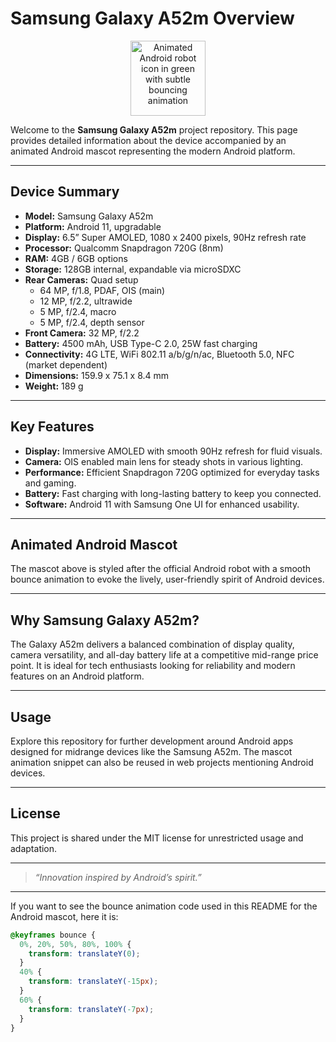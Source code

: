 # Samsung Galaxy A52m Overview

<div align="center" markdown="1">

<img src="https://placehold.co/120x120/3ddc84/ffffff?text=Android+Bot" alt="Animated Android robot icon in green with subtle bouncing animation" style="animation: bounce 2.5s infinite; display: block; margin: 0 auto; width: 120px; height: 120px;" />

</div>

<style>
@keyframes bounce {
  0%, 20%, 50%, 80%, 100% {
    transform: translateY(0);
  }
  40% {
    transform: translateY(-15px);
  }
  60% {
    transform: translateY(-7px);
  }
}
</style>

Welcome to the **Samsung Galaxy A52m** project repository. This page provides detailed information about the device accompanied by an animated Android mascot representing the modern Android platform.

---

## Device Summary

- **Model:** Samsung Galaxy A52m
- **Platform:** Android 11, upgradable
- **Display:** 6.5” Super AMOLED, 1080 x 2400 pixels, 90Hz refresh rate
- **Processor:** Qualcomm Snapdragon 720G (8nm)
- **RAM:** 4GB / 6GB options
- **Storage:** 128GB internal, expandable via microSDXC
- **Rear Cameras:** Quad setup
  - 64 MP, f/1.8, PDAF, OIS (main)
  - 12 MP, f/2.2, ultrawide
  - 5 MP, f/2.4, macro
  - 5 MP, f/2.4, depth sensor
- **Front Camera:** 32 MP, f/2.2
- **Battery:** 4500 mAh, USB Type-C 2.0, 25W fast charging
- **Connectivity:** 4G LTE, WiFi 802.11 a/b/g/n/ac, Bluetooth 5.0, NFC (market dependent)
- **Dimensions:** 159.9 x 75.1 x 8.4 mm
- **Weight:** 189 g

---

## Key Features

- **Display:** Immersive AMOLED with smooth 90Hz refresh for fluid visuals.
- **Camera:** OIS enabled main lens for steady shots in various lighting.
- **Performance:** Efficient Snapdragon 720G optimized for everyday tasks and gaming.
- **Battery:** Fast charging with long-lasting battery to keep you connected.
- **Software:** Android 11 with Samsung One UI for enhanced usability.

---

## Animated Android Mascot

The mascot above is styled after the official Android robot with a smooth bounce animation to evoke the lively, user-friendly spirit of Android devices.

---

## Why Samsung Galaxy A52m?

The Galaxy A52m delivers a balanced combination of display quality, camera versatility, and all-day battery life at a competitive mid-range price point. It is ideal for tech enthusiasts looking for reliability and modern features on an Android platform.

---

## Usage

Explore this repository for further development around Android apps designed for midrange devices like the Samsung A52m. The mascot animation snippet can also be reused in web projects mentioning Android devices.

---

## License

This project is shared under the MIT license for unrestricted usage and adaptation.

---

> *“Innovation inspired by Android’s spirit.”*

---

If you want to see the bounce animation code used in this README for the Android mascot, here it is:

```css
@keyframes bounce {
  0%, 20%, 50%, 80%, 100% {
    transform: translateY(0);
  }
  40% {
    transform: translateY(-15px);
  }
  60% {
    transform: translateY(-7px);
  }
}
